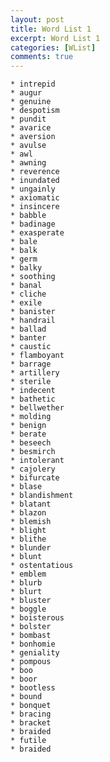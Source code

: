 ```yaml
---
layout: post
title: Word List 1
excerpt: Word List 1
categories: [WList]
comments: true
---
```


	* intrepid
	* augur
	* genuine
	* despotism
	* pundit
	* avarice
	* aversion
	* avulse
	* awl
	* awning
	* reverence
	* inundated
	* ungainly
	* axiomatic
	* insincere
	* babble
	* badinage
	* exasperate
	* bale
	* balk
	* germ
	* balky
	* soothing
	* banal
	* cliche
	* exile
	* banister
	* handrail
	* ballad
	* banter
	* caustic
	* flamboyant
	* barrage
	* artillery
	* sterile
	* indecent
	* bathetic
	* bellwether
	* molding
	* benign
	* berate
	* beseech
	* besmirch
	* intolerant
	* cajolery
	* bifurcate
	* blase
	* blandishment
	* blatant
	* blazon
	* blemish
	* blight
	* blithe
	* blunder
	* blunt
	* ostentatious
	* emblem
	* blurb
	* blurt
	* bluster
	* boggle
	* boisterous
	* bolster
	* bombast
	* bonhomie
	* geniality
	* pompous
	* boo
	* boor
	* bootless
	* bound
	* bonquet
	* bracing
	* bracket
	* braided
	* futile
	* braided
